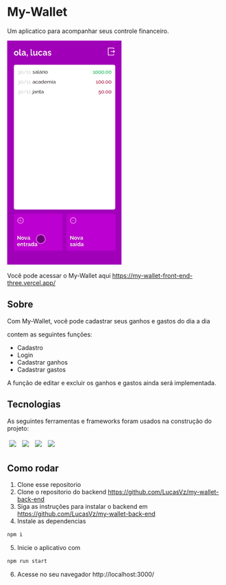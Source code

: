 # My-Wallet

Um aplicatico para acompanhar seus controle financeiro.

<img src="/src/assets/mywallet.gif" />

Você pode acessar o My-Wallet aqui https://my-wallet-front-end-three.vercel.app/

## Sobre

Com My-Wallet, você pode cadastrar seus ganhos e gastos do dia a dia 

contem as seguintes funções:
- Cadastro
- Login
- Cadastrar ganhos
- Cadastrar gastos

A função de editar e excluir os ganhos e gastos ainda será implementada.

## Tecnologias

As seguintes ferramentas e frameworks foram usados na construção do projeto:

<p>
  <img style='margin: 5px;' src='https://img.shields.io/badge/styled-components%20-%2320232a.svg?&style=for-the-badge&color=b8679e&logo=styled-   components&logoColor=%3a3a3a'>
  <img style='margin: 5px;' src='https://img.shields.io/badge/axios%20-%2320232a.svg?&style=for-the-badge&color=informational'>
  <img style='margin: 5px;' src="https://img.shields.io/badge/react-app%20-%2320232a.svg?&style=for-the-badge&color=60ddf9&logo=react&logoColor=%2361DAFB"/>
  <img style='margin: 5px;' src="https://img.shields.io/badge/react_route%20-%2320232a.svg?&style=for-the-badge&logo=react&logoColor=%2361DAFB"/>
</p>

## Como rodar
1. Clone esse repositorio
2. Clone o repositorio do backend https://github.com/LucasVz/my-wallet-back-end
3. Siga as instruções para instalar o backend em https://github.com/LucasVz/my-wallet-back-end
4. Instale as dependencias
```bash
npm i
```
5. Inicie o aplicativo com
```bash
npm run start
```
6. Acesse no seu navegador http://localhost:3000/

